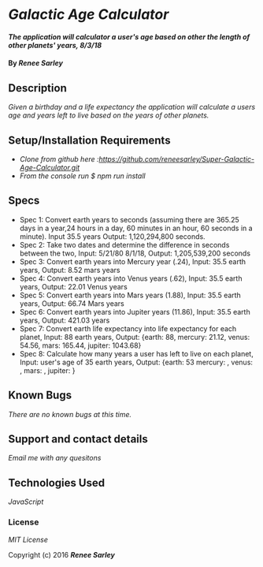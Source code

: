 # _Galactic Age Calculator_

#### _The application will calculator a user's age based on other the length of other planets' years, 8/3/18_

#### By _**Renee Sarley**_

## Description

_Given a birthday and a life expectancy the application will calculate a users age and years left to live based on the years of other planets._

## Setup/Installation Requirements

* _Clone from github here :https://github.com/reneesarley/Super-Galactic-Age-Calculator.git_
* _From the console run $ npm run install_


## Specs
  * Spec 1: Convert earth years to seconds (assuming there are 365.25 days in a year,24 hours in a day, 60 minutes in an hour, 60 seconds in a minute). Input 35.5 years Output: 1,120,294,800 seconds.
  * Spec 2: Take two dates and determine the difference in seconds between the two, Input: 5/21/80 8/1/18, Output: 1,205,539,200 seconds
  * Spec 3: Convert earth years into Mercury year (.24), Input: 35.5 earth years, Output: 8.52 mars years
  * Spec 4: Convert earth years into Venus years (.62), Input: 35.5 earth years, Output: 22.01 Venus years
  * Spec 5: Convert earth years into Mars years (1.88), Input: 35.5 earth years, Output: 66.74 Mars years
  * Spec 6: Convert earth years into Jupiter years (11.86), Input: 35.5 earth years, Output: 421.03 years
  * Spec 7: Convert earth life expectancy into life expectancy for each planet, Input: 88 earth years, Output: {earth: 88, mercury: 21.12, venus: 54.56, mars: 165.44, jupiter: 1043.68}
  * Spec 8: Calculate how many years a user has left to live on each planet, Input: user's age of 35 earth years, Output: {earth: 53 mercury: , venus: , mars: , jupiter: }
## Known Bugs

_There are no known bugs at this time._

## Support and contact details

_Email me with any quesitons_

## Technologies Used

_JavaScript_

### License

*MIT License*

Copyright (c) 2016 **_Renee Sarley_**
